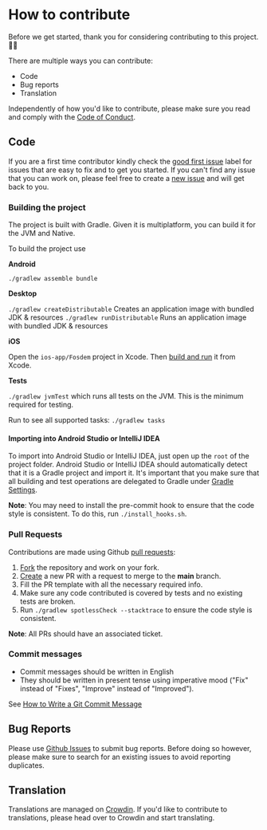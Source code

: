 # How to contribute

Before we get started, thank you for considering contributing to this project. 🙇🏿

There are multiple ways you can contribute:

* Code
* Bug reports
* Translation

Independently of how you'd like to contribute, please make sure you read and comply with the [Code of Conduct](CODE_OF_CONDUCT.md).

## Code

If you are a first time contributor kindly check the [good first issue](https://github.com/eyedol/fosdem-event-app/issues?q=is%3Aissue+is%3Aopen+label%3A%22good+first+issue%22) label for issues that are easy to fix and to get you started.
If you can't find any issue that you can work on, please feel free to create a [new issue](https://github.com/eyedol/fosdem-event-app/issues/new) and will get back to you.


### Building the project

The project is built with Gradle. Given it is multiplatform, you can build it for the JVM and Native.

To build the project use

**Android**

`./gradlew assemble bundle`

**Desktop**

`./gradlew createDistributable` Creates an application image with bundled JDK & resources
`./gradlew runDistributable` Runs an application image with bundled JDK & resources

**iOS**

Open the `ios-app/Fosdem` project in Xcode. Then [build and run](https://developer.apple.com/documentation/xcode/building-and-running-an-app) it from Xcode.


**Tests**

`./gradlew jvmTest` which runs all tests on the JVM. This is the minimum required for testing.

Run to see all supported tasks:
`./gradlew tasks`


#### Importing into Android Studio or IntelliJ IDEA

To import into Android Studio or IntelliJ IDEA, just open up the `root` of the project folder. Android Studio or IntelliJ IDEA should automatically detect
that it is a Gradle project and import it. It's important that you make sure that all building and test operations
are delegated to Gradle under [Gradle Settings](https://www.jetbrains.com/help/idea/gradle-settings.html).

**Note**: You may need to install the pre-commit hook to ensure that the code style is consistent. To do this, run `./install_hooks.sh`.

### Pull Requests

Contributions are made using Github [pull requests](https://help.github.com/en/articles/about-pull-requests):

1. [Fork](https://github.com/eyedol/fosdem-event-app/fork) the repository and work on your fork.
2. [Create](https://github.com/eyedol/fosdem-event-app/compare) a new PR with a request to merge to the **main** branch.
3. Fill the PR template with all the necessary required info.
4. Make sure any code contributed is covered by tests and no existing tests are broken.
5. Run `./gradlew spotlessCheck --stacktrace` to ensure the code style is consistent.

**Note**: All PRs should have an associated ticket.


### Commit messages

* Commit messages should be written in English
* They should be written in present tense using imperative mood ("Fix" instead of "Fixes", "Improve" instead of "Improved").

See [How to Write a Git Commit Message](https://chris.beams.io/posts/git-commit/)

## Bug Reports

Please use [Github Issues](https://github.com/eyedol/fosdem-event-app/issues/new/choose) to submit bug reports.
Before doing so however, please make sure to search for an existing issues to avoid reporting duplicates.


## Translation
Translations are managed on [Crowdin](https://crowdin.com/project/fosdem-event-app). If you'd like to contribute to translations, please head over to Crowdin and start translating.
